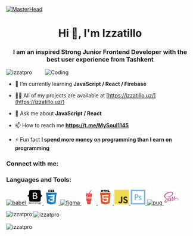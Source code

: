 [![MasterHead](https://res.cloudinary.com/practicaldev/image/fetch/s--a67XH0QN--/c_imagga_scale,f_auto,fl_progressive,h_900,q_auto,w_1600/https://dev-to-uploads.s3.amazonaws.com/i/xndmxrfhliweofif9jty.png)](https://github.com/izzatPro)
<h1 align="center">Hi 👋, I'm Izzatillo</h1>
<h3 align="center">I am an inspired Strong Junior Frontend Developer with the best user experience from Tashkent</h3>
<img align="right" alt="Coding" width="400" src="https://luxe-host.ru/wp-content/uploads/0/3/d/03d4d7a242536318606e210f0589576f.gif" />

<p align="left"> <img src="https://komarev.com/ghpvc/?username=izzatpro&label=Profile%20views&color=0e75b6&style=flat" alt="izzatpro" /> </p>

- 🌱 I’m currently learning **JavaScript / React / Firebase**

- 👨‍💻 All of my projects are available at [https://izzatillo.uz/](https://izzatillo.uz/)

- 💬 Ask me about **JavaScript / React**

- 📫 How to reach me **https://t.me/MySoul1145**

- ⚡ Fun fact **I spend more money on programming than I earn on programming**

<h3 align="left">Connect with me:</h3>
<p align="left">
</p>

<h3 align="left">Languages and Tools:</h3>
<p align="left"> <a href="https://babeljs.io/" target="_blank" rel="noreferrer"> <img src="https://www.vectorlogo.zone/logos/babeljs/babeljs-icon.svg" alt="babel" width="40" height="40"/> </a> <a href="https://getbootstrap.com" target="_blank" rel="noreferrer"> <img src="https://raw.githubusercontent.com/devicons/devicon/master/icons/bootstrap/bootstrap-plain-wordmark.svg" alt="bootstrap" width="40" height="40"/> </a> <a href="https://www.w3schools.com/css/" target="_blank" rel="noreferrer"> <img src="https://raw.githubusercontent.com/devicons/devicon/master/icons/css3/css3-original-wordmark.svg" alt="css3" width="40" height="40"/> </a> <a href="https://www.figma.com/" target="_blank" rel="noreferrer"> <img src="https://www.vectorlogo.zone/logos/figma/figma-icon.svg" alt="figma" width="40" height="40"/> </a> <a href="https://gulpjs.com" target="_blank" rel="noreferrer"> <img src="https://raw.githubusercontent.com/devicons/devicon/master/icons/gulp/gulp-plain.svg" alt="gulp" width="40" height="40"/> </a> <a href="https://www.w3.org/html/" target="_blank" rel="noreferrer"> <img src="https://raw.githubusercontent.com/devicons/devicon/master/icons/html5/html5-original-wordmark.svg" alt="html5" width="40" height="40"/> </a> <a href="https://developer.mozilla.org/en-US/docs/Web/JavaScript" target="_blank" rel="noreferrer"> <img src="https://raw.githubusercontent.com/devicons/devicon/master/icons/javascript/javascript-original.svg" alt="javascript" width="40" height="40"/> </a> <a href="https://www.photoshop.com/en" target="_blank" rel="noreferrer"> <img src="https://raw.githubusercontent.com/devicons/devicon/master/icons/photoshop/photoshop-line.svg" alt="photoshop" width="40" height="40"/> </a> <a href="https://pugjs.org" target="_blank" rel="noreferrer"> <img src="https://cdn.worldvectorlogo.com/logos/pug.svg" alt="pug" width="40" height="40"/> </a> <a href="https://sass-lang.com" target="_blank" rel="noreferrer"> <img src="https://raw.githubusercontent.com/devicons/devicon/master/icons/sass/sass-original.svg" alt="sass" width="40" height="40"/> </a> </p>

<p><img align="left" src="https://github-readme-stats.vercel.app/api/top-langs?username=izzatpro&show_icons=true&locale=en&layout=compact" alt="izzatpro" /></p>

<p>&nbsp;<img align="center" src="https://github-readme-stats.vercel.app/api?username=izzatpro&show_icons=true&locale=en" alt="izzatpro" /></p>

<p><img align="center" src="https://github-readme-streak-stats.herokuapp.com/?user=izzatpro&" alt="izzatpro" /></p>
